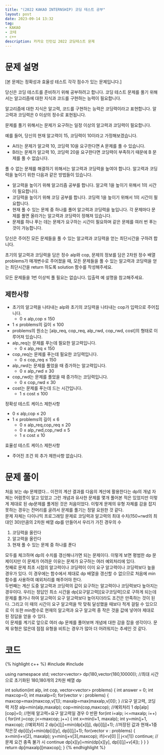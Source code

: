 ```yaml
---
title: "(2022 KAKAO INTERNSHIP) 코딩 테스트 공부"
layout: post
date: 2023-09-14 13:32
tag:
- KAKAO
- 코테
- c++
description: 카카오 인턴십 2022 코딩테스트 문제
---
```


# 문제 설명
[본 문제는 정확성과 효율성 테스트 각각 점수가 있는 문제입니다.]

당신은 코딩 테스트를 준비하기 위해 공부하려고 합니다. 코딩 테스트 문제를 풀기 위해서는 알고리즘에 대한 지식과 코드를 구현하는 능력이 필요합니다.

알고리즘에 대한 지식은 알고력, 코드를 구현하는 능력은 코딩력이라고 표현합니다. 알고력과 코딩력은 0 이상의 정수로 표현됩니다.

문제를 풀기 위해서는 문제가 요구하는 일정 이상의 알고력과 코딩력이 필요합니다.

예를 들어, 당신의 현재 알고력이 15, 코딩력이 10이라고 가정해보겠습니다.

+ A라는 문제가 알고력 10, 코딩력 10을 요구한다면 A 문제를 풀 수 있습니다.
+ B라는 문제가 알고력 10, 코딩력 20을 요구한다면 코딩력이 부족하기 때문에 B 문제를 풀 수 없습니다.  

풀 수 없는 문제를 해결하기 위해서는 알고력과 코딩력을 높여야 합니다. 알고력과 코딩력을 높이기 위한 다음과 같은 방법들이 있습니다.

+ 알고력을 높이기 위해 알고리즘 공부를 합니다. 알고력 1을 높이기 위해서 1의 시간이 필요합니다.
+ 코딩력을 높이기 위해 코딩 공부를 합니다. 코딩력 1을 높이기 위해서 1의 시간이 필요합니다.
+ 현재 풀 수 있는 문제 중 하나를 풀어 알고력과 코딩력을 높입니다. 각 문제마다 문제를 풀면 올라가는 알고력과 코딩력이 정해져 있습니다.
+ 문제를 하나 푸는 데는 문제가 요구하는 시간이 필요하며 같은 문제를 여러 번 푸는 것이 가능합니다.  

당신은 주어진 모든 문제들을 풀 수 있는 알고력과 코딩력을 얻는 최단시간을 구하려 합니다.

초기의 알고력과 코딩력을 담은 정수 alp와 cop, 문제의 정보를 담은 2차원 정수 배열 problems가 매개변수로 주어졌을 때, 모든 문제들을 풀 수 있는 알고력과 코딩력을 얻는 최단시간을 return 하도록 solution 함수를 작성해주세요.

모든 문제들을 1번 이상씩 풀 필요는 없습니다. 입출력 예 설명을 참고해주세요.

## 제한사항
+ 초기의 알고력을 나타내는 alp와 초기의 코딩력을 나타내는 cop가 입력으로 주어집니다.
  + 0 ≤ alp,cop ≤ 150
+ 1 ≤ problems의 길이 ≤ 100
+ problems의 원소는 [alp_req, cop_req, alp_rwd, cop_rwd, cost]의 형태로 이루어져 있습니다.
+ alp_req는 문제를 푸는데 필요한 알고력입니다.
  + 0 ≤ alp_req ≤ 150
+ cop_req는 문제를 푸는데 필요한 코딩력입니다.
  + 0 ≤ cop_req ≤ 150
+ alp_rwd는 문제를 풀었을 때 증가하는 알고력입니다.
  + 0 ≤ alp_rwd ≤ 30
+ cop_rwd는 문제를 풀었을 때 증가하는 코딩력입니다.
  + 0 ≤ cop_rwd ≤ 30
+ cost는 문제를 푸는데 드는 시간입니다.
  + 1 ≤ cost ≤ 100  

정확성 테스트 케이스 제한사항

+ 0 ≤ alp,cop ≤ 20
+ 1 ≤ problems의 길이 ≤ 6
  + 0 ≤ alp_req,cop_req ≤ 20
  + 0 ≤ alp_rwd,cop_rwd ≤ 5
  + 1 ≤ cost ≤ 10  

효율성 테스트 케이스 제한사항

+ 주어진 조건 외 추가 제한사항 없습니다.

# 문제 풀이
처음 보는 dp 문제였다... 이전의 계산 결과를 다음의 계산에 활용한다는 dp의 개념 자체는 어렴풋이 알고 있었고 그런 개념과 유사한 문제를 몇개 풀어본 적은 있었지만 이렇게 제대로 된 dp문제를 풀게된 것은 처음이었다. 이렇게 문제의 유형 자체를 감을 잡지 못하는 경우는 잔머리를 굴려서 문제를 풀기는 정말 요원한 것 같다.  
문제 자체는 다이나믹 프로그래밍 문제로 코딩력과 알고력의 최대 수치(150+rwd의 최대인 30)만큼의 2차원 배열 dp를 만들어서 우리가 가진 경우의 수  
1. 코딩력을 올린다
2. 알고력을 올린다
3. 현재 풀 수 있는 문제 중 하나를 푼다  
  
모두를 체크하며 dp의 수치를 갱신해나가면 되는 문제이다. 이렇게 보면 평범한 dp 문제이지만 이 문제가 어려운 이유는 문제가 요구하는 여러 예외처리에 있다.  
첫째로 문제 최초 시점의 알고력이나 코딩력이 이미 요구 알고력이나 코딩력보다 높을 경우가 있다. 이 경우에는 함수에서 제대로 dp 배열을 갱신할 수 없으므로 처음에 min 함수를 사용하여 예외처리를 해주어야 한다.  
두번째는 계산 도중 알고력과 코딩력의 값이 요구하는 알고력이나 코딩력보다 높아지는 경우이다. 우리는 정답인 최소 시간을 dp[요구알고력][요구코딩력]으로 구하게 되는데 문제를 풀거나 하여 알고력이 요구 알고력보다 높아지더라도 조건은 만족하는 것이 된다. 그리고 이 때의 시간이 요구 알고력을 딱 맞춰 달성했을 때보다 적게 걸릴 수 있으므로 이 또한 min함수로 현재의 알고력과 요구 알고력 중 작은 것을 값에 넣어야 제대로 된 정답을 얻을 수 있다.  
이 문제를 계기로 앞으로 여러 dp 문제를 풀어보며 개념에 대한 감을 잡을 생각이다. 문제 유형은 많은데 점점 유형을 비트는 경우가 많아 더 어려워지는 추세인 것 같다.  

# 코드 
{% highlight c++ %}
#include <string>
#include <vector>

using namespace std;
vector<vector<int>> dp(180,vector<int>(180,10000)); //최대 시간으로 초기화된 180,180개의 2차원 배열 dp

int solution(int alp, int cop, vector<vector<int>> problems) {
    int answer = 0;
    int maxcop=0; int maxalp=0;
    for(vector<int> v : problems) {
        maxcop=max(maxcop,v[1]);
        maxalp=max(maxalp,v[0]);
    } //요구 알고력, 코딩력 저장
    alp=min(alp,maxalp); cop=min(cop,maxcop); //예외처리 1
    dp[alp][cop]=0; //현재 알고력=요구 알고력일 경우 0 반환
    for(int i=alp; i<=maxalp; i++) {
        for(int j=cop; j<=maxcop; j++) {
            int x=min(i+1, maxalp); int y=min(j+1, maxcop); //예외처리 2
            dp[x][j]=min(dp[x][j], dp[i][j]+1); //저장된 값과 현재+1중 작은것
            dp[i][y]=min(dp[i][y], dp[i][j]+1);
            for(vector<int> v : problems) {
                x=min(i+v[2], maxalp); y=min(j+v[3],maxcop);
                if(i<v[0] || j<v[1]) continue; //문제 요건 충족 불가 시 continue
                dp[x][y]=min(dp[x][y], dp[i][j]+v[4]);
            }
        }
    }
    return dp[maxalp][maxcop];
}
{% endhighlight %}

